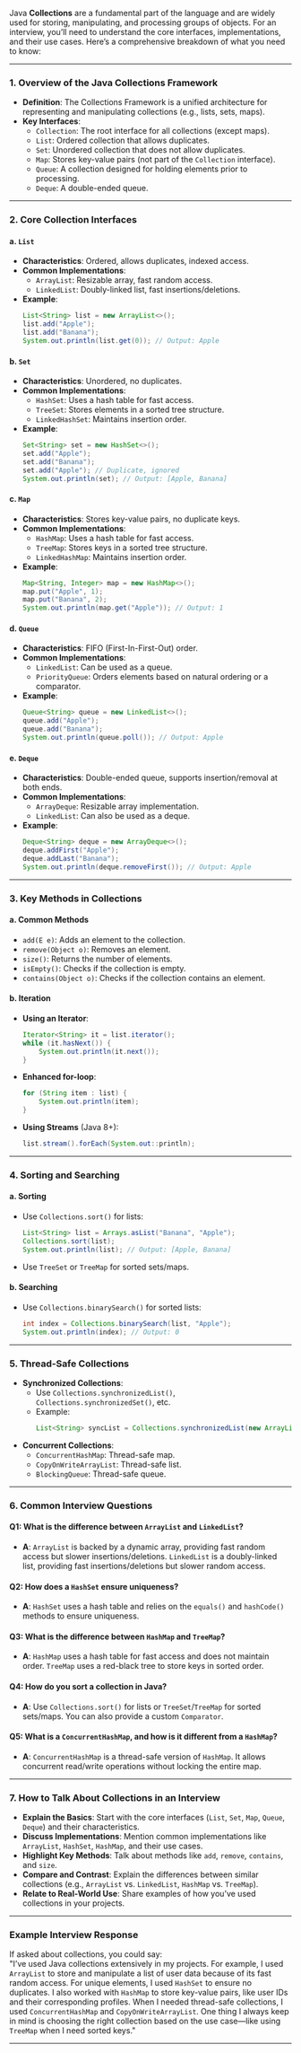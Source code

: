 Java **Collections** are a fundamental part of the language and are widely used for storing, manipulating, and processing groups of objects. For an interview, you’ll need to understand the core interfaces, implementations, and their use cases. Here’s a comprehensive breakdown of what you need to know:

---

### **1. Overview of the Java Collections Framework**

- **Definition**: The Collections Framework is a unified architecture for representing and manipulating collections (e.g., lists, sets, maps).
- **Key Interfaces**:
  - `Collection`: The root interface for all collections (except maps).
  - `List`: Ordered collection that allows duplicates.
  - `Set`: Unordered collection that does not allow duplicates.
  - `Map`: Stores key-value pairs (not part of the `Collection` interface).
  - `Queue`: A collection designed for holding elements prior to processing.
  - `Deque`: A double-ended queue.

---

### **2. Core Collection Interfaces**

#### **a. `List`**

- **Characteristics**: Ordered, allows duplicates, indexed access.
- **Common Implementations**:
  - `ArrayList`: Resizable array, fast random access.
  - `LinkedList`: Doubly-linked list, fast insertions/deletions.
- **Example**:
  ```java
  List<String> list = new ArrayList<>();
  list.add("Apple");
  list.add("Banana");
  System.out.println(list.get(0)); // Output: Apple
  ```

#### **b. `Set`**

- **Characteristics**: Unordered, no duplicates.
- **Common Implementations**:
  - `HashSet`: Uses a hash table for fast access.
  - `TreeSet`: Stores elements in a sorted tree structure.
  - `LinkedHashSet`: Maintains insertion order.
- **Example**:
  ```java
  Set<String> set = new HashSet<>();
  set.add("Apple");
  set.add("Banana");
  set.add("Apple"); // Duplicate, ignored
  System.out.println(set); // Output: [Apple, Banana]
  ```

#### **c. `Map`**

- **Characteristics**: Stores key-value pairs, no duplicate keys.
- **Common Implementations**:
  - `HashMap`: Uses a hash table for fast access.
  - `TreeMap`: Stores keys in a sorted tree structure.
  - `LinkedHashMap`: Maintains insertion order.
- **Example**:
  ```java
  Map<String, Integer> map = new HashMap<>();
  map.put("Apple", 1);
  map.put("Banana", 2);
  System.out.println(map.get("Apple")); // Output: 1
  ```

#### **d. `Queue`**

- **Characteristics**: FIFO (First-In-First-Out) order.
- **Common Implementations**:
  - `LinkedList`: Can be used as a queue.
  - `PriorityQueue`: Orders elements based on natural ordering or a comparator.
- **Example**:
  ```java
  Queue<String> queue = new LinkedList<>();
  queue.add("Apple");
  queue.add("Banana");
  System.out.println(queue.poll()); // Output: Apple
  ```

#### **e. `Deque`**

- **Characteristics**: Double-ended queue, supports insertion/removal at both ends.
- **Common Implementations**:
  - `ArrayDeque`: Resizable array implementation.
  - `LinkedList`: Can also be used as a deque.
- **Example**:
  ```java
  Deque<String> deque = new ArrayDeque<>();
  deque.addFirst("Apple");
  deque.addLast("Banana");
  System.out.println(deque.removeFirst()); // Output: Apple
  ```

---

### **3. Key Methods in Collections**

#### **a. Common Methods**

- `add(E e)`: Adds an element to the collection.
- `remove(Object o)`: Removes an element.
- `size()`: Returns the number of elements.
- `isEmpty()`: Checks if the collection is empty.
- `contains(Object o)`: Checks if the collection contains an element.

#### **b. Iteration**

- **Using an Iterator**:
  ```java
  Iterator<String> it = list.iterator();
  while (it.hasNext()) {
      System.out.println(it.next());
  }
  ```
- **Enhanced for-loop**:
  ```java
  for (String item : list) {
      System.out.println(item);
  }
  ```
- **Using Streams** (Java 8+):
  ```java
  list.stream().forEach(System.out::println);
  ```

---

### **4. Sorting and Searching**

#### **a. Sorting**

- Use `Collections.sort()` for lists:
  ```java
  List<String> list = Arrays.asList("Banana", "Apple");
  Collections.sort(list);
  System.out.println(list); // Output: [Apple, Banana]
  ```
- Use `TreeSet` or `TreeMap` for sorted sets/maps.

#### **b. Searching**

- Use `Collections.binarySearch()` for sorted lists:
  ```java
  int index = Collections.binarySearch(list, "Apple");
  System.out.println(index); // Output: 0
  ```

---

### **5. Thread-Safe Collections**

- **Synchronized Collections**:
  - Use `Collections.synchronizedList()`, `Collections.synchronizedSet()`, etc.
  - Example:
    ```java
    List<String> syncList = Collections.synchronizedList(new ArrayList<>());
    ```
- **Concurrent Collections**:
  - `ConcurrentHashMap`: Thread-safe map.
  - `CopyOnWriteArrayList`: Thread-safe list.
  - `BlockingQueue`: Thread-safe queue.

---

### **6. Common Interview Questions**

#### **Q1: What is the difference between `ArrayList` and `LinkedList`?**

- **A**: `ArrayList` is backed by a dynamic array, providing fast random access but slower insertions/deletions. `LinkedList` is a doubly-linked list, providing fast insertions/deletions but slower random access.

#### **Q2: How does a `HashSet` ensure uniqueness?**

- **A**: `HashSet` uses a hash table and relies on the `equals()` and `hashCode()` methods to ensure uniqueness.

#### **Q3: What is the difference between `HashMap` and `TreeMap`?**

- **A**: `HashMap` uses a hash table for fast access and does not maintain order. `TreeMap` uses a red-black tree to store keys in sorted order.

#### **Q4: How do you sort a collection in Java?**

- **A**: Use `Collections.sort()` for lists or `TreeSet`/`TreeMap` for sorted sets/maps. You can also provide a custom `Comparator`.

#### **Q5: What is a `ConcurrentHashMap`, and how is it different from a `HashMap`?**

- **A**: `ConcurrentHashMap` is a thread-safe version of `HashMap`. It allows concurrent read/write operations without locking the entire map.

---

### **7. How to Talk About Collections in an Interview**

- **Explain the Basics**: Start with the core interfaces (`List`, `Set`, `Map`, `Queue`, `Deque`) and their characteristics.
- **Discuss Implementations**: Mention common implementations like `ArrayList`, `HashSet`, `HashMap`, and their use cases.
- **Highlight Key Methods**: Talk about methods like `add`, `remove`, `contains`, and `size`.
- **Compare and Contrast**: Explain the differences between similar collections (e.g., `ArrayList` vs. `LinkedList`, `HashMap` vs. `TreeMap`).
- **Relate to Real-World Use**: Share examples of how you’ve used collections in your projects.

---

### **Example Interview Response**

If asked about collections, you could say:  
"I’ve used Java collections extensively in my projects. For example, I used `ArrayList` to store and manipulate a list of user data because of its fast random access. For unique elements, I used `HashSet` to ensure no duplicates. I also worked with `HashMap` to store key-value pairs, like user IDs and their corresponding profiles. When I needed thread-safe collections, I used `ConcurrentHashMap` and `CopyOnWriteArrayList`. One thing I always keep in mind is choosing the right collection based on the use case—like using `TreeMap` when I need sorted keys."

---
